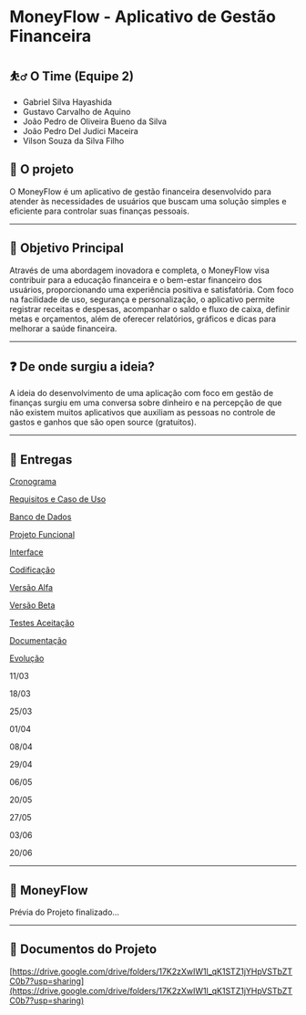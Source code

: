 # MoneyFlow - Aplicativo de Gestão Financeira

## ⛹️‍♂️ O Time (Equipe 2)

- Gabriel Silva Hayashida
- Gustavo Carvalho de Aquino
- João Pedro de Oliveira Bueno da Silva
- João Pedro Del Judici Maceira
- Vilson Souza da Silva Filho

## 📰 O projeto

O MoneyFlow é um aplicativo de gestão financeira desenvolvido para atender às necessidades de usuários que buscam uma solução simples e eficiente para controlar suas finanças pessoais. 

---

## 🌟 Objetivo Principal

Através de uma abordagem inovadora e completa, o MoneyFlow visa contribuir para a educação financeira e o bem-estar financeiro dos usuários, proporcionando uma experiência positiva e satisfatória. Com foco na facilidade de uso, segurança e personalização, o aplicativo permite registrar receitas e despesas, acompanhar o saldo e fluxo de caixa, definir metas e orçamentos, além de oferecer relatórios, gráficos e dicas para melhorar a saúde financeira. 

---

## ❓ De onde surgiu a ideia?

A ideia do desenvolvimento de uma aplicação com foco em gestão de finanças surgiu em uma conversa sobre dinheiro e na percepção de que não existem muitos aplicativos que auxiliam as pessoas no controle de gastos e ganhos que são open source (gratuitos).

---

## 📅 Entregas

[Cronograma](https://www.notion.so/Cronograma-b6706cf6622344079cc70ebe9f9c9519?pvs=21)

[Requisitos e Caso de Uso](https://www.notion.so/Requisitos-e-Caso-de-Uso-187f5e4f5ab9499da13a966ff80a0d87?pvs=21)

[Banco de Dados](https://www.notion.so/Banco-de-Dados-6a23458db30848f3b85aa58124394fa4?pvs=21)

[Projeto Funcional](https://www.notion.so/Projeto-Funcional-53f402c01fa549e9a54e73ef94d71024?pvs=21)

[Interface](https://www.notion.so/Interface-e3fec26499a042d9abd4af6e8584fb75?pvs=21)

[Codificação](https://www.notion.so/Codifica-o-b469f07f87fc4545ab5b3af4bab3d624?pvs=21)

[Versão Alfa](https://www.notion.so/Vers-o-Alfa-fc3a0aa950a7460397c2cc149b251802?pvs=21)

[Versão Beta](https://www.notion.so/Vers-o-Beta-9edbd5f4752d42618a233754526448f1?pvs=21)

[Testes Aceitação](https://www.notion.so/Testes-Aceita-o-b949126befb84ec79db7019ef7c781e4?pvs=21)

[Documentação](https://www.notion.so/Documenta-o-431336ccfdbd4bebaee0fe7f2450bdc2?pvs=21)

[Evolução](https://www.notion.so/Evolu-o-470970b5b0f24763aad89573d76d6f27?pvs=21)

11/03

18/03

25/03

01/04

08/04

29/04

06/05

20/05

27/05

03/06

20/06

---

## 🏁 MoneyFlow

Prévia do Projeto finalizado…

---

## 🔗 Documentos do Projeto

[https://drive.google.com/drive/folders/17K2zXwIW1l_qK1STZ1jYHpVSTbZTC0b7?usp=sharing](https://drive.google.com/drive/folders/17K2zXwIW1l_qK1STZ1jYHpVSTbZTC0b7?usp=sharing)
